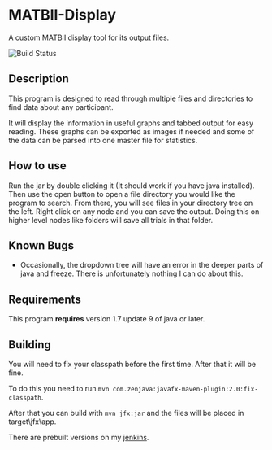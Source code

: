 MATBII-Display
==============

A custom MATBII display tool for its output files.

![Build Status](http://ci.myuplay.com/job/MATBII-Display/badge/icon)

Description
----
This program is designed to read through multiple files and directories to find data about any participant.

It will display the information in useful graphs and tabbed output for easy reading. These graphs can be exported as 
images if needed and some of the data can be parsed into one master file for statistics.

How to use
----
Run the jar by double clicking it (It should work if you have java installed). Then use
the open button to open a file directory you would like the program to search. From there,
you will see files in your directory tree on the left. Right click on any node and
you can save the output. Doing this on higher level nodes like folders will save all trials
in that folder.

Known Bugs
----
* Occasionally, the dropdown tree will have an error in the deeper parts of java and freeze.
There is unfortunately nothing I can do about this.

Requirements
----
This program __requires__ version 1.7 update 9 of java or later.

Building
----
You will need to fix your classpath before the first time. After that it will be fine.

To do this you need to run `mvn com.zenjava:javafx-maven-plugin:2.0:fix-classpath`.

After that you can build with `mvn jfx:jar` and the files will be placed in target\jfx\app.

There are prebuilt versions on my [jenkins](http://ci.myuplay.com/job/MATBII-Display/).
